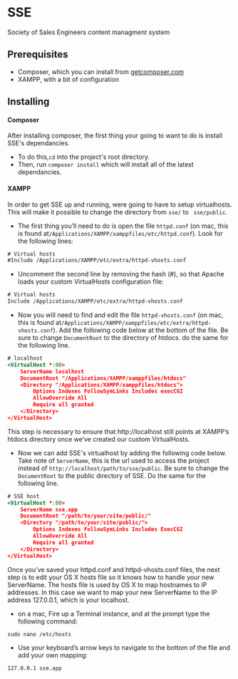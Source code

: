 SSE
======
Society of Sales Engineers content managment system

Prerequisites
------
* Composer, which you can install from [getcomposer.com](getcomposer.com)
* XAMPP, with a bit of configuration

Installing
------

#### Composer
After installing composer, the first thing your going to want to do is install SSE's dependancies. <br>
* To do this,``` cd ``` into the project's root directory.<br>
* Then, run ``` composer install ``` which will install all of the latest dependancies.

#### XAMPP

In order to get SSE up and running, were going to have to setup virtualhosts. This will make it possible to change the directory from ``` sse/ ``` to ``` sse/public```. <br>

* The first thing you’ll need to do is open the file ```httpd.conf``` (on mac, this is found at``` /Applications/XAMPP/xamppfiles/etc/httpd.conf ```). Look for the following lines:<br>

```xml
# Virtual hosts
#Include /Applications/XAMPP/etc/extra/httpd-vhosts.conf
```

* Uncomment the second line by removing the hash (#), so that Apache loads your custom VirtualHosts configuration file:<br>

```xml
# Virtual hosts
Include /Applications/XAMPP/etc/extra/httpd-vhosts.conf
```
* Now you will need to find and edit the file ```httpd-vhosts.conf``` (on mac, this is found at```/Applications/XAMPP/xamppfiles/etc/extra/httpd-vhosts.conf```). Add the following code below at the bottom of the file. Be sure to change ```DocumentRoot``` to the directory of htdocs. do the same for the following line. 

```xml 
# localhost
<VirtualHost *:80>
    ServerName localhost
    DocumentRoot "/Applications/XAMPP/xamppfiles/htdocs"
    <Directory "/Applications/XAMPP/xamppfiles/htdocs">
        Options Indexes FollowSymLinks Includes execCGI
        AllowOverride All
        Require all granted
    </Directory>
</VirtualHost>
```
This step is necessary to ensure that http://localhost still points at XAMPP’s htdocs directory once we’ve created our custom VirtualHosts.

* Now we can add SSE's virtualhost by adding the following code below. Take note of ```ServerName```, this is the url used to access the project instead of ```http://localhost/path/to/sse/public```. Be sure to change the ```DocumentRoot``` to the public directory of SSE. Do the same for the following line.

```xml
# SSE host
<VirtualHost *:80>
    ServerName sse.app
    DocumentRoot "/path/to/your/site/public/"
    <Directory "/path/to/your/site/public/">
        Options Indexes FollowSymLinks Includes ExecCGI
        AllowOverride All
        Require all granted
    </Directory>
</VirtualHost>
```

Once you’ve saved your httpd.conf and httpd-vhosts.conf files, the next step is to edit your OS X hosts file so it knows how to handle your new ServerName. The hosts file is used by OS X to map hostnames to IP addresses. In this case we want to map your new ServerName to the IP address 127.0.0.1, which is your localhost.

* on a mac, Fire up a Terminal instance, and at the prompt type the following command:

```terminal 
sudo nano /etc/hosts
```

* Use your keyboard’s arrow keys to navigate to the bottom of the file and add your own mapping:

```terminal
127.0.0.1 sse.app
```

